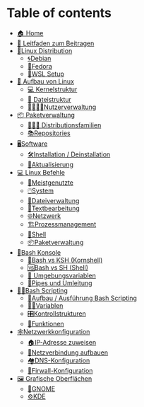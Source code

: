 # Table of contents
- [🏠 Home](README.md)
- [🤝 Leitfaden zum Beitragen](leitfaden-zum-beitragen.md)
- [🤖Linux Distribution](linux-distributionen/wsl.md)
    - [🌀Debian]() 
    - [🎩Fedora]() 
    - [🐧WSL Setup]()
- [🐧 Aufbau von Linux](aufbau-von-Linux/aufbau-von-Linux.md)
    - [💻 Kernelstruktur](aufbau-von-linux/kernel-struktur.md)
    - [📁 Dateistruktur](aufbau-von-linux/datei-struktur.md)
    - [👨‍👨‍👧‍👦Nutzerverwaltung](aufbau-von-linux/nutzerverwaltung.md)
- [📦 Paketverwaltung](paketverwaltung/index.md)
    - [👨‍👩‍👧 Distributionsfamilien](paketverwaltung/distributionsfamilien.md)
    - [📚Repositories]()
- [🖥️Software]()
    - [🛠️Installation / Deinstallation]()
    - [🔄Aktualisierung]()
- [💻 Linux Befehle](linux-befehle/linux-befehle.md)
    - [🦸Meistgenutzte](linux-befehle/meistgenutzte.md)
    - [🖱️System]()
    - [📰Dateiverwaltung]()
    - [📎Textbearbeitung](linux-befehle/textbearbeitung.md)
    - [🌐Netzwerk]()
    - [🏗️Prozessmanagement]()
    - [🐢Shell]()
    - [📦Paketverwaltung]()
- [🚧Bash Konsole]()
  - [🥊Bash vs KSH (Kornshell)]()
  - [🆚Bash vs SH (Shell)]()
  - [🌱 Umgebungsvariablen](bash-konsole/umgebungsvariablen.md)
  - [👷Pipes und Umleitung]()
- [👨‍💼Bash Scripting](bash-scripting/index.md)
    - [🌳Aufbau / Ausführung Bash Scripting](bash-scripting/aufbau-ausführung.md)
    - [👨‍🏫Variablen](bash-scripting/variablen.md)
    - [🎛️Kontrollstrukturen](bash-scripting/control-structures/control-structures.md)
    - [🎱Funktionen](bash-scripting/functions/functions.md)
- [🕸️Netzwerkkonfiguration]()
    - [🏠IP-Adresse zuweisen]()
    - [🏡Netzverbindung aufbauen]()
    - [🏘️DNS-Konfiguration]()
    - [🧱Firwall-Konfiguration]()
- [🖼️ Grafische Oberflächen](grafische-oberflächen/grafische-oberflächen.md)
    - [👣GNOME](grafische-oberflächen/gnome.md)
    - [⚙️KDE](grafische-oberflächen/kde.md)

